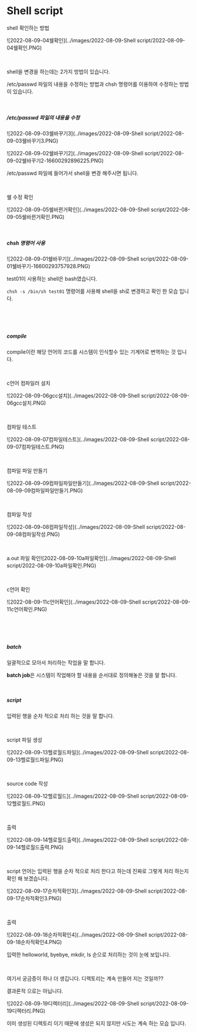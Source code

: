 # Shell script

shell 확인하는 방법

![2022-08-09-04쉘확인](../images/2022-08-09-Shell script/2022-08-09-04쉘확인.PNG)

<br>

shell을 변경을 하는데는 2가지 방법이 있습니다.

/etc/passwd 파일의 내용을 수정하는 방법과 chsh 명령어를 이용하여 수정하는 방법이 있습니다.

<br>

##### /etc/passwd 파일의 내용을 수정

![2022-08-09-03쉘바꾸기3](../images/2022-08-09-Shell script/2022-08-09-03쉘바꾸기3.PNG)

![2022-08-09-02쉘바꾸기2](../images/2022-08-09-Shell script/2022-08-09-02쉘바꾸기2-16600292896225.PNG)

/etc/passwd 파일에 들어가서 shell을 변경 해주시면 됩니다.

<br>

쉘 수정 확인

![2022-08-09-05쉘바뀐거확인](../images/2022-08-09-Shell script/2022-08-09-05쉘바뀐거확인.PNG)

<br>

##### chsh 명령어 사용

![2022-08-09-01쉘바꾸기](../images/2022-08-09-Shell script/2022-08-09-01쉘바꾸기-16600293757928.PNG)

test01이 사용하는 shell은 bash였습니다.

`chsh -s /bin/sh test01` 명령어를 사용해 shell을 sh로 변경하고 확인 한 모습 입니다.

<br>

<br>

<br>

##### compile

compile이란 해당 언어의 코드를 시스템이 인식할수 있는 기계어로 변역하는 것 입니다.

<br>

c언어 컴파일러 설치

![2022-08-09-06gcc설치](../images/2022-08-09-Shell script/2022-08-09-06gcc설치.PNG)

<br>

컴파일 테스트

![2022-08-09-07컴파일테스트](../images/2022-08-09-Shell script/2022-08-09-07컴파일테스트.PNG)

<br>

컴파일 파일 만들기

![2022-08-09-09컴파일파일만들기](../images/2022-08-09-Shell script/2022-08-09-09컴파일파일만들기.PNG)

<br>

컴파일 작성

![2022-08-09-08컴파일작성](../images/2022-08-09-Shell script/2022-08-09-08컴파일작성.PNG)

<br>

a.out 파일 확인![2022-08-09-10a파일확인](../images/2022-08-09-Shell script/2022-08-09-10a파일확인.PNG)

<br>

c언어 확인

![2022-08-09-11c언어확인](../images/2022-08-09-Shell script/2022-08-09-11c언어확인.PNG)

<br>

<br>

<br>

##### batch

일괄적으로 모아서 처리하는 작업을 말 합니다.

**batch job**은 시스템이 작업해야 할 내용을  순서대로 정의해놓은 것을 말 합니다.

<br>

##### script

입력된 행을 순차 적으로 처리 하는 것을 말 합니다.

<br>

script 파일 생성

![2022-08-09-13헬로월드파일](../images/2022-08-09-Shell script/2022-08-09-13헬로월드파일.PNG)

<br>

source code 작성

![2022-08-09-12헬로월드](../images/2022-08-09-Shell script/2022-08-09-12헬로월드.PNG)

<br>

출력

![2022-08-09-14헬로월드출력](../images/2022-08-09-Shell script/2022-08-09-14헬로월드출력.PNG)

<br>

script 언어는 입력된 행을 순차 적으로 처리 한다고 하는데 진짜로 그렇게 처리 하는지 확인 해 보겠습니다.

![2022-08-09-17순차적확인3](../images/2022-08-09-Shell script/2022-08-09-17순차적확인3.PNG)

<br>

출력

![2022-08-09-18순차적확인4](../images/2022-08-09-Shell script/2022-08-09-18순차적확인4.PNG)

입력한 helloworld, byebye, mkdir, ls 순으로 처리하는 것이 눈에 보입니다.

<br>

여기서 궁금증이 하나 더 생깁니다. 디렉토리는 계속 만들어 지는 것일까??

결과론적 으로는 아닙니다.

![2022-08-09-19디렉터리](../images/2022-08-09-Shell script/2022-08-09-19디렉터리.PNG)

이미 생성된 디렉토리 이기 때문에 생성은 되지 않지만 시도는 계속 하는 모습 입니다.

<br>






